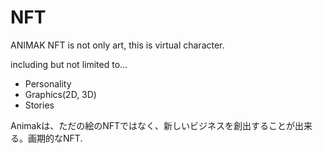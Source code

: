 # NFT

ANIMAK NFT is not only art, this is virtual character.

including but not limited to...

* Personality
* Graphics(2D, 3D)
* Stories





Animakは、ただの絵のNFTではなく、新しいビジネスを創出することが出来る。画期的なNFT.
